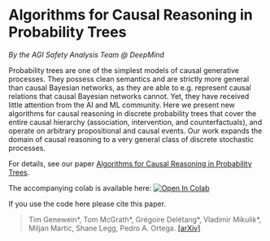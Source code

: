 # Algorithms for Causal Reasoning in Probability Trees
*By the AGI Safety Analysis Team @ DeepMind*

Probability trees are one of the simplest models of causal generative processes.
They possess clean semantics and are strictly more general than causal Bayesian
networks, as they are able to e.g. represent causal relations that causal Bayesian
networks cannot. Yet, they have received little attention from the AI and ML
community. Here we present new algorithms for causal reasoning in discrete
probability trees that cover the entire causal hierarchy (association, intervention,
and counterfactuals), and operate on arbitrary propositional and causal events. Our
work expands the domain of causal reasoning to a very general class of discrete
stochastic processes.

For details, see our paper [Algorithms for Causal Reasoning in Probability Trees]().

The accompanying colab is available here:
[![Open In Colab](https://colab.research.google.com/assets/colab-badge.svg)](https://colab.research.google.com/github/deepmind/deepmind_research/blob/master/causal_reasoning/Causal_Reasoning_in_Probability_Trees.ipynb)

If you use the code here please cite this paper.

> Tim Genewein*, Tom McGrath*, Grégoire Delétang*, Vladimir Mikulik*, Miljan Martic, Shane Legg, Pedro A. Ortega. [\[arXiv\]](https://arxiv.org/abs/2010.12237)

